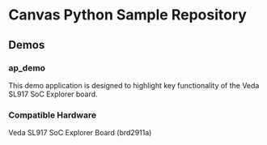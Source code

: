 # Canvas Python Sample Repository
## Demos
### ap_demo
This demo application is designed to highlight key functionality of the Veda SL917 SoC Explorer board.
### Compatible Hardware
Veda SL917 SoC Explorer Board (brd2911a)
